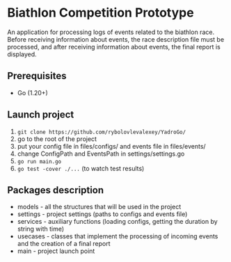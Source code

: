 # Biathlon Competition Prototype

An application for processing logs of events related to the biathlon race. Before receiving information about events, the race description file must be processed, and after receiving information about events, the final report is displayed.

## Prerequisites
- Go (1.20+)

## Launch project
1. ```git clone https://github.com/rybolovlevalexey/YadroGo/```
2. go to the root of the project
3. put your config file in files/configs/ and events file in files/events/
4. change ConfigPath and EventsPath in settings/settings.go
5. ```go run main.go```
6. ```go test -cover ./...``` (to watch test results)

## Packages description
- models - all the structures that will be used in the project
- settings - project settings (paths to configs and events file)
- services - auxiliary functions (loading configs, getting the duration by string with time)
- usecases - classes that implement the processing of incoming events and the creation of a final report
- main - project launch point
